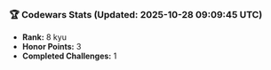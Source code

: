 ### 🏆 Codewars Stats (Updated: 2025-10-28 09:09:45 UTC)

- **Rank:** 8 kyu
- **Honor Points:** 3
- **Completed Challenges:** 1
